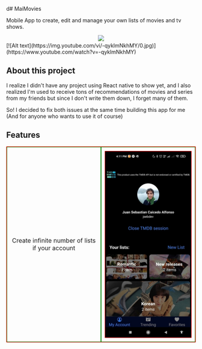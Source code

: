 d# MaiMovies

Mobile App to create, edit and manage your own lists of movies and tv shows.

<div style="display: flex; justify-content: center;">
<a href="https://www.youtube.com/watch?v=-qyklmNkhMY">
<img src="https://img.youtube.com/vi/-qyklmNkhMY/0.jpg">
</a>
</div>

<div>
[![Alt text](https://img.youtube.com/vi/-qyklmNkhMY/0.jpg)](https://www.youtube.com/watch?v=-qyklmNkhMY)
</div>

## About this project

I realize I didn't have any project using React native to show yet, and I also realized I'm used to receive tons of recommendations of movies and series from my friends but since I don't write them down, I forget many of them.

So! I decided to fix both issues at the same time building this app for me (And for anyone who wants to use it of course)

## Features

<div style="display: flex; border: 1px solid red">
<div style="border: 1px solid green; width: 50%; padding: 10px; display: flex; align-items: center; font-size: 16px; text-align: center;">Create infinite number of lists if your account</div>
<div style="border: 1px solid green; width: 50%; padding: 10px; display: flex; align-items: center; font-size: 16px; text-align: center; justify-content: center;">

<img style="border: 1px solid red;" src="./images/screenshot0.jpg">

</div>
</div>
